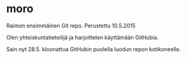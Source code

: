﻿# moro
Raimon ensimmäinen Git repo.
Perustettu 10.5.2015

Olen yhteiskuntatieteilijä ja harjoittelen käyttämään GitHubia. 

Sain nyt 28.5. kloonattua GitHubin puolella luodun repon kotikoneelle.
